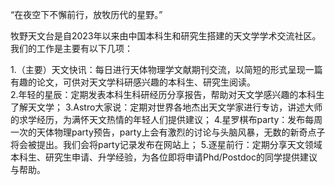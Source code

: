 “在夜空下不懈前行，放牧历代的星野。”

牧野天文台是自2023年以来由中国本科生和研究生搭建的天文学学术交流社区。我们的工作是主要有以下几项：

1.（主要）天文快讯：每日进行天体物理学文献期刊交流，以简短的形式呈现一篇有趣的论文，可供对天文学科研感兴趣的本科生、研究生阅读。<br>
2.年轻的星辰：定期发表本科生科研经历分享报告，帮助对天文学感兴趣的本科生了解天文学；
3.Astro大家说：定期对世界各地杰出天文学家进行专访，讲述大师的求学经历，为满怀天文热情的年轻人们提供建议；
4.星罗棋布party：发布每周一次的天体物理party预告，party上会有激烈的讨论与头脑风暴，无数的新奇点子将会被提出。我们会将party记录发布在网站上；
5.逐星前行：定期分享天文领域本科生、研究生申请、升学经验，为各位即将申请Phd/Postdoc的同学提供建议与帮助。
